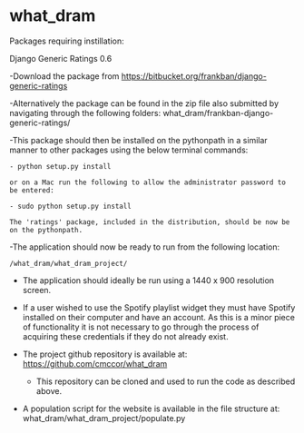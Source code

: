 what_dram
=========

Packages requiring instillation:

Django Generic Ratings 0.6

-Download the package from https://bitbucket.org/frankban/django-generic-ratings

-Alternatively the package can be found in the zip file also submitted by navigating through the following folders: what_dram/frankban-django-generic-ratings/

-This package should then be installed on the pythonpath in a similar manner to other packages using the below terminal commands:

	- python setup.py install

	or on a Mac run the following to allow the administrator password to be entered:

	- sudo python setup.py install

	The 'ratings' package, included in the distribution, should be now be on the pythonpath.

-The application should now be ready to run from the following location:

	/what_dram/what_dram_project/

- The application should ideally be run using a 1440 x 900 resolution screen.

- If a user wished to use the Spotify playlist widget they must have Spotify installed on their computer and have an account.  As this is a minor piece of functionality it is not necessary to go through the process of acquiring these credentials if they do not already exist.

- The project github repository is available at: https://github.com/cmccor/what_dram

	- This repository can be cloned and used to run the code as described above.

- A population script for the website is available in the file structure at: what_dram/what_dram_project/populate.py
